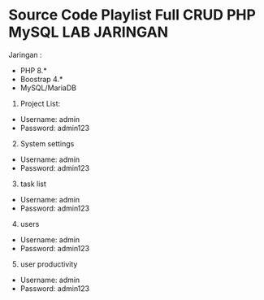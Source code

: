 # Source Code Playlist Full CRUD PHP MySQL LAB JARINGAN
Jaringan :
- PHP 8.*
- Boostrap 4.*
- MySQL/MariaDB

1. Project List:
- Username: admin
- Password: admin123

2. System settings
- Username: admin
- Password: admin123

3. task list
- Username: admin
- Password: admin123

4. users
- Username: admin
- Password: admin123

5. user productivity
- Username: admin
- Password: admin123
